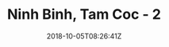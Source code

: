 ---
title: "Ninh Binh, Tam Coc - 2"
date: 2018-10-05T08:26:41Z
draft: false
description: ""
hasGallery: true
type: post
region: "Asia (Southeast)"
country: "Vietnam"
thumbnail: "ninhbinh_2.jpg"
---